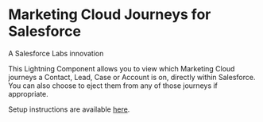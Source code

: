 # Marketing Cloud Journeys for Salesforce
A Salesforce Labs innovation

This Lightning Component allows you to view which Marketing Cloud journeys a Contact, Lead, Case or Account is on, directly within Salesforce. You can also choose to eject them from any of those journeys if appropriate.

Setup instructions are available [here](https://quip.com/0VZnASHOGZcd).